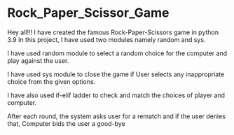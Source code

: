 # Rock_Paper_Scissor_Game

Hey all!!!
I have created the famous Rock-Paper-Scissors game in python 3.9
In this project, I have used two modules namely
random and sys.

I have used random module to select a random choice for the computer and play against the user.

I have used sys module to close the game if User selects any inappropriate choice from the given options.

I have also used if-elif ladder to check and match the choices of player and computer.

After each round, the system asks user for a rematch and if the user denies that, Computer bids the user a good-bye
